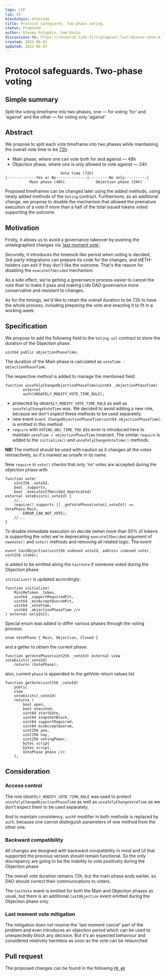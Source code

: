```yaml
---
tags: LIP
lip: 16
blockchain: ethereum
title: Protocol safeguards. Two-phase voting.
status: Proposed
author: Alexey Potapkin, Sam Kozin
discussions-to: https://research.lido.fi/t/proposal-last-minute-vote-mitigation/2162/14
created: 2022-06-01
updated: 2022-06-07
---
```


# Protocol safeguards. Two-phase voting

## Simple summary

Split the voting timeframe into two phases, one — for voting 'for' and 'against'
and the other — for voting only 'against'

## Abstract

We propose to split each vote timeframe into two phases while maintaining 
the overall vote time to be [72h](
https://github.com/lidofinance/lido-improvement-proposals/blob/develop/LIPS/lip-4.md):

- Main phase, where one can vote both for and against — 48h
- Objection phase, where one is only allowed to vote against — 24h

```
                         Vote time (72h)
|-------------Yes or No--------------|---------No only----------|
           Main phase (48h)              Objection phase (24h)
```

Proposed timeframes can be changed later using the added methods, using newly 
added methods of the `Voting` contract.
Furthermore, as an additional change, we propose to disable the mechanism that 
allowed the premature execution of a vote if more than a half of the total 
issued tokens voted supporting the outcome.  

## Motivation

Firstly, it allows us to avoid a governance takeover by pushing 
the untelegraphed changes via ['last moment vote'](https://hackmd.io/BlfaMs30TVeK8OyU6OI-1A). 

Secondly, it introduces the timelock-like period when voting is decided,  
3rd-party integrations can prepare its code for the changes, and stETH-holders
can exit if they don't like the outcome. That's the reason for disabling the 
`executeIfdecided` mechanism.

As a side effect, we're getting a governance process easier to cancel the vote 
than to make it pass and making Lido DAO governance more conservative and 
resistant to changes. 

As for the timings, we'd like to retain the overall duration to be 72h to have
the whole process, including preparing the vote and enacting it to fit in 
a working week.

## Specification

We propose to add the following field to the `Voting.sol` contract to store 
the duration of the Objection phase. 

```solidity
uint64 public objectionPhaseTime;
```
The duration of the Main phase is calculated as `voteTime - objectionPhaseTime`.

The respective method is added to manage the mentioned field:

```solidity
function unsafelyChangeObjectionPhaseTime(uint64 _objectionPhaseTime)
        external
        auth(UNSAFELY_MODIFY_VOTE_TIME_ROLE);
```
- protected by `UNSAFELY_MODIFY_VOTE_TIME_ROLE` as well as
`unsafelyChangeVoteTime` was. We decided to avoid adding a new role, because we 
don't expect these methods to be used separately.
- new event `event ChangeObjectionPhaseTime(uint64 objectionPhaseTime)`
is emitted in this method
- `require` with `VOTING_OBJ_TIME_TOO_BIG` error is introduced here to maintain
`voteTime > objectionPhaseTime` invariant. The similar `require` is added to 
the `initialize()` and `unsafelyChangeVoteTime()` methods.

__NB!__ The method should be used with caution as it changes all the votes 
retroactively, so it's marked as unsafe in its name.

New `require` in `vote()` checks that only 'no' votes are accepted during the 
objection phase with 

```solidity
function vote(
    uint256 _voteId, 
    bool _supports, 
    bool _executesIfDecided_deprecated)
external voteExists(_voteId) {
    //...
    require(!_supports || _getVotePhase(votes[_voteId]) == VotePhase.Main, 
        ERROR_CAN_NOT_VOTE);
    //...
}
```
To disable immediate execution on decide (when more than 50% of tokens is 
supporting the vote) we're deprecating `executeIfDecided` argument of 
`newVote()` and `vote()` methods and removing all related logic. The event
```solidity
event CastObjection(uint256 indexed voteId, address indexed voter, uint256 stake);
```
is added to be emitted along the `CastVote` if someone voted during 
the Objection phase.

`initialize()` is updated accordingly:
```solidity
function initialize(
    MiniMeToken _token, 
    uint64 _supportRequiredPct, 
    uint64 _minAcceptQuorumPct, 
    uint64 _voteTime, 
    uint64 _objectionPhaseTime //+
) external onlyInit;
```

Special enum was added to differ various phases through the voting process:
```solidity
enum VotePhase { Main, Objection, Closed }
```
and a getter to obtain the current phase: 
```solidity
function getVotePhase(uint256 _voteId) external view voteExists(_voteId) 
    returns (VotePhase);
```
also, current `phase` is appended to the getVote return values list

```solidity
function getVote(uint256 _voteId)
    public
    view
    voteExists(_voteId)
    returns (
        bool open,
        bool executed,
        uint64 startDate,
        uint64 snapshotBlock,
        uint64 supportRequired,
        uint64 minAcceptQuorum,
        uint256 yea,
        uint256 nay,
        uint256 votingPower,
        bytes script
        bytes script,
        VotePhase phase //+
    );
```

## Consideration

### Access control

The role `UNSAFELY_MODIFY_VOTE_TIME_ROLE` was used to protect 
`unsafelyChangeObjectionPhaseTime` as well as `unsafelyChangeVoteTime` as we 
don't expect them to be used separately. 

And to maintain consistency, `authP` modifier in both methods is replaced by 
`auth`, because one cannot distinguish parameters of one method from the other 
one.
 
### Backward compatibility

All changes are designed with backward compatibility in mind and UI that 
supported the previous version should remain functional. So the only discrepancy
are going to be the inability to vote positively during the Objection phase

The overall vote duration remains 72h, but the main phase ends earlier, so DAO
should correct their communications to voters.

The `CastVote` event is emitted for both the Main and Objection phases as usual,
but there is an additional `CastObjection` event emitted during the Objection 
phase only.

### Last moment vote mitigation

The mitigation does not resolve the 'last moment cancel' part of the problem and
even introduces an objection period which can be used to unexpectedly block any
decision. But it's an expected behaviour and considered relatively harmless 
as soon as the vote can be relaunched

## Pull request

The proposed changes can be found in the following [`PR #8`](
https://github.com/lidofinance/aragon-apps/pull/8)


